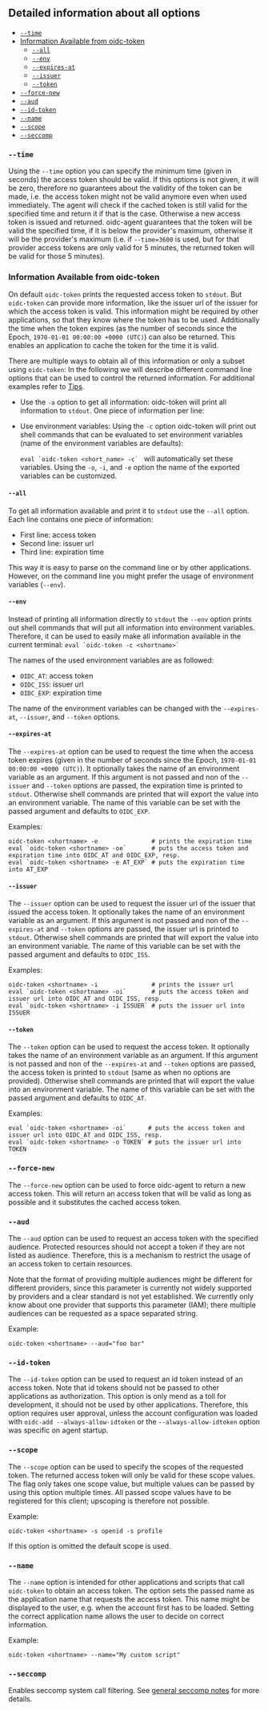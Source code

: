 ## Detailed information about all options

* [`--time`](#seccomp)
* [Information Available from oidc-token](#information-available-from-oidc-token)
  * [`--all`](#seccomp)
  * [`--env`](#seccomp)
  * [`--expires-at`](#expires-at)
  * [`--issuer`](#issuer)
  * [`--token`](#token)
* [`--force-new`](#force-new)
* [`--aud`](#aud)
* [`--id-token`](#id-token)
* [`--name`](#name)
* [`--scope`](#scope)
* [`--seccomp`](#seccomp)

### `--time`
Using the `--time` option you can specify the minimum time (given in seconds) the access token
should be valid. If this options is not given, it will be zero, therefore no guarantees about the validity of the token can be made, i.e. the access token might not be valid anymore even when
used immediately.
The agent will check if the cached token is still valid for the specified time
and return it if that is the case. Otherwise a new
access token is issued and returned.
oidc-agent guarantees that the token will be valid
the specified time, if it is below the provider's maximum, otherwise it will be the
provider's maximum (i.e. if `--time=3600` is used, but for that provider
access tokens are only valid for 5 minutes, the returned token will be valid for
those 5 minutes).

### Information Available from oidc-token
On default `oidc-token` prints the requested access token to `stdout`.
But `oidc-token` can provide more information, like the issuer url of the
issuer for which the access token is valid. This information might be required
by other applications, so that they know where the token has to be used.
Additionally the time when the token expires (as the number of seconds since the Epoch, `1970-01-01 00:00:00 +0000 (UTC)`) can also be returned. This enables
an application to cache the token for the time it is valid.

There are multiple ways to obtain all of this information or only a subset using `oidc-token`:
In the following we will describe different command line options that can be
used to control the returned information. For additional examples refer to
[Tips](../tips.md).


- Use the `-a` option to get all information: oidc-token will print all
  information to `stdout`. One piece of information per line:
- Use environment variables: Using the `-c` option oidc-token will print out
  shell commands that can be evaluated to set environment variables (name of the
  environment variables are defaults):

  ``eval `oidc-token <short_name> -c` `` will automatically set these
  variables. Using the `-o`, `-i`, and `-e` option the name of the
  exported variables can be customized.


#### `--all`
To get all information available and print it to `stdout` use the
`--all` option. Each line contains one piece of information:
  - First line: access token
  - Second line: issuer url
  - Third line: expiration time

This way it is easy to parse on the command line or by other applications.
However, on the command line you might prefer the usage of environment variables
(`--env`).

#### `--env`
Instead of printing all information directly to `stdout` the `--env`
option prints out shell commands that will put all information into environment
variables.
Therefore, it can be used to easily make all information available in the current
terminal: ``eval `oidc-token -c <shortname>` ``

The names of the used environment variables are as followed:
  - `OIDC_AT`: access token
  - `OIDC_ISS`: issuer url
  - `OIDC_EXP`: expiration time

The name of the environment variables can be changed with the
`--expires-at`, `--issuer`, and `--token` options.

#### `--expires-at`
The `--expires-at` option can be used to request the time when the access
token expires (given in the number of seconds since the Epoch, `1970-01-01
00:00:00 +0000 (UTC)`). It optionally takes the name of an environment variable
as an argument. If this argument is not passed and non of the `--issuer` and
`--token` options are passed, the expiration time is printed to
`stdout`. Otherwise shell commands are printed that will export the value
into an environment variable. The name of this variable can be set with the
passed argument and defaults to `OIDC_EXP`.

Examples:
```
oidc-token <shortname> -e               # prints the expiration time
eval `oidc-token <shortname> -oe`       # puts the access token and expiration time into OIDC_AT and OIDC_EXP, resp.
eval `oidc-token <shortname> -e AT_EXP` # puts the expiration time into AT_EXP
```

#### `--issuer`
The `--issuer` option can be used to request the issuer url of the issuer that issued the access token.
It optionally takes the name of an environment variable
as an argument. If this argument is not passed and non of the `--expires-at` and
`--token` options are passed, the issuer url is printed to
`stdout`. Otherwise shell commands are printed that will export the value
into an environment variable. The name of this variable can be set with the
passed argument and defaults to `OIDC_ISS`.

Examples:
```
oidc-token <shortname> -i               # prints the issuer url
eval `oidc-token <shortname> -oi`       # puts the access token and issuer url into OIDC_AT and OIDC_ISS, resp.
eval `oidc-token <shortname> -i ISSUER` # puts the issuer url into ISSUER
```

#### `--token`
The `--token` option can be used to request the access token.
It optionally takes the name of an environment variable
as an argument. If this argument is not passed and non of the `--expires-at` and
`--token` options are passed, the access token is printed to
`stdout` (same as when no options are provided). Otherwise shell commands are printed that will export the value
into an environment variable. The name of this variable can be set with the
passed argument and defaults to `OIDC_AT`.

Examples:
```
eval `oidc-token <shortname> -oi`      # puts the access token and issuer url into OIDC_AT and OIDC_ISS, resp.
eval `oidc-token <shortname> -o TOKEN` # puts the issuer url into TOKEN
```

### `--force-new`
The `--force-new` option can be used to force oidc-agent to return a new access
token. This will return an access token that will be valid as long as
possible and it substitutes the cached access token.

### `--aud`
The `--aud` option can be used to request an access token with the specified
audience. Protected resources should not accept a token if they are not listed
as audience. Therefore, this is a mechanism to restrict the usage of an access
token to certain resources.

Note that the format of providing multiple audiences might be different for
different providers, since this parameter is currently not widely supported by
providers and a clear standard is not yet established. We currently only know
about one provider that supports this parameter (IAM); there multiple audiences
can be requested as a space separated string.

Example:
```
oidc-token <shortname> --aud="foo bar"
```

### `--id-token`
The `--id-token` option can be used to request an id token instead of an
access token. Note that id tokens should not be passed to other applications
as authorization. This option is only mend as a toll for development, it
should not be used by other applications.
Therefore, this option requires user approval, unless the account
configuration was
loaded with `oidc-add --always-allow-idtoken` or the
`--always-allow-idtoken` option was specific on agent startup.

### `--scope`
The `--scope` option can be used to specify the scopes of the requested token. The returned
access token will only be valid for these scope values. The flag only takes one scope value, but multiple values can be passed by using this option multiple times. All passed scope values have to be registered for this client; upscoping is therefore not possible.

Example:
```
oidc-token <shortname> -s openid -s profile
```

If this option is omitted the default scope is used.

### `--name`
The `--name` option is intended for other applications and scripts that call `oidc-token` to obtain an access token. The option sets the passed name as the application name that requests the access token. This name might be displayed to the user, e.g. when the account first has to be loaded. Setting the correct application name allows the user to decide on correct information.

Example:
```
oidc-token <shortname> --name="My custom script"
```

### `--seccomp`
Enables seccomp system call filtering. See [general seccomp
notes](../security/seccomp.md) for more details.

